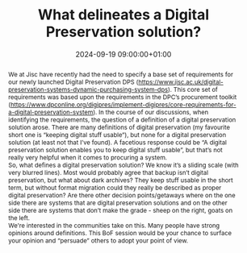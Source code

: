 ---
abstract: "We at Jisc have recently had the need to specify a base set of requirements
  for our newly launched Digital Preservation DPS (https://www.jisc.ac.uk/digital-preservation-systems-dynamic-purchasing-system-dps).
  This core set of requirements was based upon the requirements in the DPC’s procurement
  toolkit (https://www.dpconline.org/digipres/implement-digipres/core-requirements-for-a-digital-preservation-system).
  In the course of our discussions, when identifying the requirements, the question
  of a definition of a digital preservation solution arose. There are many definitions
  of digital preservation (my favourite short one is “keeping digital stuff usable”),
  but none for a digital preservation solution (at least not that I’ve found). A facetious
  response could be “A digital preservation solution enables you to keep digital stuff
  usable”, but that’s not really very helpful when it comes to procuring a system.
  \n\nSo, what defines a digital preservation solution? We know it’s a sliding scale
  (with very blurred lines). Most would probably agree that backup isn’t digital preservation,
  but what about dark archives? They keep stuff usable in the short term, but without
  format migration could they really be described as proper digital preservation?
  Are there other decision points/getaways where on the one side there are systems
  that are digital preservation solutions and on the other side there are systems
  that don’t make the grade - sheep on the right, goats on the left.\n\nWe're interested
  in the communities take on this. Many people have strong opinions around definitions.
  This BoF session would be your chance to surface your opinion and “persuade” others
  to adopt your point of view."
creators:
- Karen Colbron
- ' Paul Stokes'
date: 2024-09-19 09:00:00+01:00
document_url: ''
grand_parent: iPRES
institutions: []
keywords:
- approaches to preservation
- from document to data
landing_page_url: ''
language: eng
layout: publication
license: Creative Commons Zero (CC0-1.0)
notes_url: https://docs.google.com/document/d/1LHG6DswIT6-54t6H7I0LDmwJdssZvpcagEW0S_1H8jE/edit#heading=h.aar4tupij1po
parent: iPRES 2024
publication_type: birds of a feather
size: null
slides_url: ''
source_name: iPRES
stream_url: ''
title: What delineates a Digital Preservation solution?
year: 2024
---